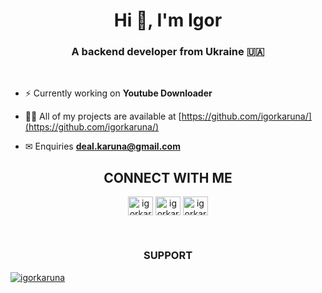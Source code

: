 <h1 align="center">Hi 👋, I'm Igor</h1>
<h3 align="center">A backend developer from Ukraine 🇺🇦</h3>
<br>

- ⚡ Currently working on **Youtube Downloader**

- 👨‍💻 All of my projects are available at [https://github.com/igorkaruna/](https://github.com/igorkaruna/)

- ✉ Enquiries **deal.karuna@gmail.com**


<h2 align="center">CONNECT WITH ME</h2>
<p align="center">
<a href="https://instagram.com/igorkaruna" target="blank"><img align="center" src="https://user-images.githubusercontent.com/88438873/175100607-36462a3a-e8a9-4aa1-9f93-10e61a136d1c.svg" alt="igorkaruna" height="30" width="40" /></a>
<a href="https://twitter.com/igorkaruna" target="blank"><img align="center" src="https://user-images.githubusercontent.com/88438873/175100841-61fbd69f-ee89-4b63-a665-d8378e8f3e3b.svg" alt="igorkaruna" height="30" width="40" /></a>
<a href="https://linkedin.com/in/igorkaruna" target="blank"><img align="center" src="https://user-images.githubusercontent.com/88438873/175100632-e5a37e98-9afb-4cc2-a29f-9d70ec271880.svg" alt="igorkaruna" height="30" width="40" /></a>
</p>
<br>
<h3 align="center">SUPPORT</h3>
<p><a href="https://www.buymeacoffee.com/igorkaruna"> <img align="center" src="https://user-images.githubusercontent.com/88438873/175101523-9849e21f-7094-484f-bb6a-ef4364ff1caa.svg" alt="igorkaruna" /></a></p><br><br>

